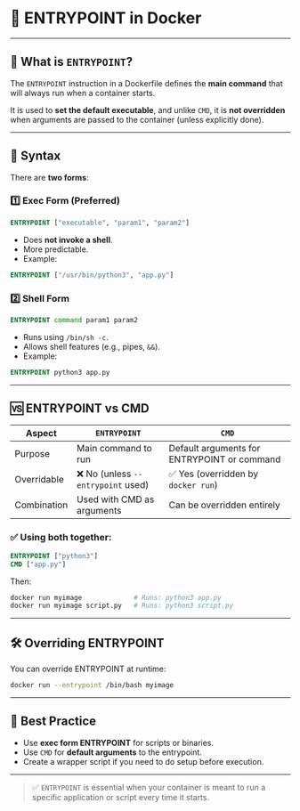 # 🐳 ENTRYPOINT in Docker

---

## 🔹 What is `ENTRYPOINT`?

The `ENTRYPOINT` instruction in a Dockerfile defines the **main command** that will always run when a container starts.

It is used to **set the default executable**, and unlike `CMD`, it is **not overridden** when arguments are passed to the container (unless explicitly done).

---

## 🧱 Syntax

There are **two forms**:

### 1️⃣ Exec Form (Preferred)
```dockerfile
ENTRYPOINT ["executable", "param1", "param2"]
```

- Does **not invoke a shell**.
- More predictable.
- Example:
```dockerfile
ENTRYPOINT ["/usr/bin/python3", "app.py"]
```

### 2️⃣ Shell Form
```dockerfile
ENTRYPOINT command param1 param2
```

- Runs using `/bin/sh -c`.
- Allows shell features (e.g., pipes, `&&`).
- Example:
```dockerfile
ENTRYPOINT python3 app.py
```

---

## 🆚 ENTRYPOINT vs CMD

| Aspect       | `ENTRYPOINT`                         | `CMD`                                |
|--------------|---------------------------------------|---------------------------------------|
| Purpose      | Main command to run                  | Default arguments for ENTRYPOINT or command |
| Overridable  | ❌ No (unless `--entrypoint` used)    | ✅ Yes (overridden by `docker run`)   |
| Combination  | Used with CMD as arguments            | Can be overridden entirely            |

### ✅ Using both together:
```dockerfile
ENTRYPOINT ["python3"]
CMD ["app.py"]
```

Then:
```bash
docker run myimage             # Runs: python3 app.py
docker run myimage script.py   # Runs: python3 script.py
```

---

## 🛠 Overriding ENTRYPOINT

You can override ENTRYPOINT at runtime:
```bash
docker run --entrypoint /bin/bash myimage
```

---

## 🧠 Best Practice

- Use **exec form ENTRYPOINT** for scripts or binaries.
- Use `CMD` for **default arguments** to the entrypoint.
- Create a wrapper script if you need to do setup before execution.

---

> ✅ `ENTRYPOINT` is essential when your container is meant to run a specific application or script every time it starts.
